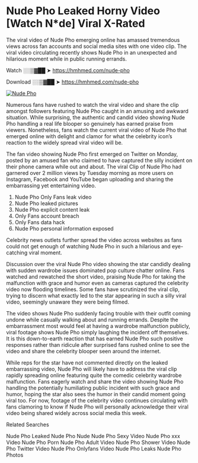 ﻿# Nude Pho Leaked Horny Video [Watch N*de] Viral X-Rated

The viral video of ﻿Nude Pho emerging online has amassed tremendous views across fan accounts and social media sites with one video clip. The viral video circulating recently shows ﻿Nude Pho in an unexpected and hilarious moment while in public running errands. 

Watch ░░▒▓██ ➤ https://hmhmed.com/nude-pho

Download ░░▒▓██ ➤ https://hmhmed.com/nude-pho

[![Nude Pho](https://i.imgur.com/dJHk4Zq.gif)](https://hmhmed.com/nude-pho)

Numerous fans have rushed to watch the viral video and share the clip amongst followers featuring ﻿Nude Pho caught in an amusing and awkward situation. While surprising, the authentic and candid video showing ﻿Nude Pho handling a real life blooper so genuinely has earned praise from viewers. Nonetheless, fans watch the current viral video of ﻿Nude Pho that emerged online with delight and clamor for what the celebrity icon’s reaction to the widely spread viral video will be.

The fan video showing ﻿Nude Pho first emerged on Twitter on Monday, posted by an amused fan who claimed to have captured the silly incident on their phone camera while out and about. The viral Clip of ﻿Nude Pho had garnered over 2 million views by Tuesday morning as more users on Instagram, Facebook and YouTube began uploading and sharing the embarrassing yet entertaining video. 

1. ﻿Nude Pho Only Fans leak video
2. ﻿Nude Pho leaked pictures
3. ﻿Nude Pho explicit content leak
4. Only Fans account breach
5. Only Fans data hack
6. ﻿Nude Pho personal information exposed

Celebrity news outlets further spread the video across websites as fans could not get enough of watching ﻿Nude Pho in such a hilarious and eye-catching viral moment. 

Discussion over the viral ﻿Nude Pho video showing the star candidly dealing with sudden wardrobe issues dominated pop culture chatter online. Fans watched and rewatched the short video, praising ﻿Nude Pho for taking the malfunction with grace and humor even as cameras captured the celebrity video now flooding timelines. Some fans have scrutinized the viral clip, trying to discern what exactly led to the star appearing in such a silly viral video, seemingly unaware they were being filmed.

The video shows ﻿Nude Pho suddenly facing trouble with their outfit coming undone while casually walking about and running errands. Despite the embarrassment most would feel at having a wardrobe malfunction publicly, viral footage shows ﻿Nude Pho simply laughing the incident off themselves. It is this down-to-earth reaction that has earned ﻿Nude Pho such positive responses rather than ridicule after surprised fans rushed online to see the video and share the celebrity blooper seen around the internet.  

While reps for the star have not commented directly on the leaked embarrassing video, ﻿Nude Pho will likely have to address the viral clip rapidly spreading online featuring quite the comedic celebrity wardrobe malfunction. Fans eagerly watch and share the video showing ﻿Nude Pho handling the potentially humiliating public incident with such grace and humor, hoping the star also sees the humor in their candid moment going viral too. For now, footage of the celebrity video continues circulating with fans clamoring to know if ﻿Nude Pho will personally acknowledge their viral video being shared widely across social media this week.

Related Searches

﻿Nude Pho Leaked
﻿Nude Pho Nude
﻿Nude Pho Sexy Video
﻿Nude Pho xxx Video
﻿Nude Pho Porn
﻿Nude Pho Adult Video
﻿Nude Pho Shower Video
﻿Nude Pho Twitter Video
﻿Nude Pho Onlyfans Video
﻿Nude Pho Leaks
﻿Nude Pho Photos